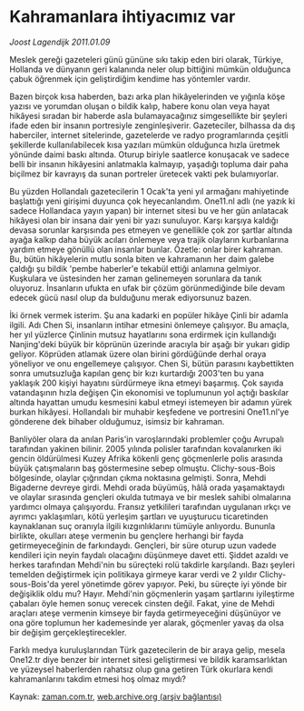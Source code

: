 # Kahramanlara ihtiyacımız var

*Joost Lagendijk 2011.01.09*

<td class="columnist-detail">
<p>Meslek gereği gazeteleri günü gününe sıkı takip eden biri olarak, Türkiye, Hollanda ve dünyanın geri kalanında neler olup bittiğini mümkün olduğunca çabuk öğrenmek için geliştirdiğim kendime has yöntemler vardır.</p>
<p>
<div id="haberMetinDiv">
<p> Bazen birçok kısa haberden, bazı arka plan hikâyelerinden ve yığınla köşe yazısı ve yorumdan oluşan o bildik kalıp, habere konu olan veya hayat hikâyesi sıradan bir haberde asla bulamayacağınız simgesellikte bir şeyleri ifade eden bir insanın portresiyle zenginleşiverir. Gazeteciler, bilhassa da dış haberciler, internet sitelerinde, gazetelerde ve radyo programlarında çeşitli şekillerde kullanılabilecek kısa yazıları mümkün olduğunca hızla üretmek yönünde daimi baskı altında. Oturup biriyle saatlerce konuşacak ve sadece belli bir insanın hikâyesini anlatmakla kalmayıp, yaşadığı topluma dair paha biçilmez bir kavrayış da sunan portreler üretecek vakti pek bulamıyorlar.
<p>Bu yüzden Hollandalı gazetecilerin 1 Ocak'ta yeni yıl armağanı mahiyetinde başlattığı yeni girişimi duyunca çok heyecanlandım. One11.nl adlı (ne yazık ki sadece Hollandaca yayın yapan) bir internet sitesi bu ve her gün anlatacak hikâyesi olan bir insana dair yeni bir yazı sunuluyor. Karşı karşıya kaldığı devasa sorunlar karşısında pes etmeyen ve genellikle çok zor şartlar altında ayağa kalkıp daha büyük acıları önlemeye veya trajik olayların kurbanlarına yardım etmeye gönüllü olan insanlar bunlar. Özetle: onlar birer kahraman. Bu, bütün hikâyelerin mutlu sonla biten ve kahramanın her daim galebe çaldığı şu bildik 'pembe haberler'e tekabül ettiği anlamına gelmiyor. Kuşkulara ve üstesinden her zaman gelinemeyen sorunlara da tanık oluyoruz. İnsanların ufukta en ufak bir çözüm görünmediğinde bile devam edecek gücü nasıl olup da bulduğunu merak ediyorsunuz bazen.
<p>İki örnek vermek isterim. Şu ana kadarki en popüler hikâye Çinli bir adamla ilgili. Adı Chen Si, insanların intihar etmesini önlemeye çalışıyor. Bu amaçla, her yıl yüzlerce Çinlinin mutsuz hayatlarını sona erdirmek için kullandığı Nanjing'deki büyük bir köprünün üzerinde aracıyla bir aşağı bir yukarı gidip geliyor. Köprüden atlamak üzere olan birini gördüğünde derhal oraya yöneliyor ve onu engellemeye çalışıyor. Chen Si, bütün parasını kaybettikten sonra umutsuzluğa kapılan genç bir kızı kurtardığı 2003'ten bu yana yaklaşık 200 kişiyi hayatını sürdürmeye ikna etmeyi başarmış. Çok sayıda vatandaşının hızla değişen Çin ekonomisi ve toplumunun yol açtığı baskılar altında hayattan umudu kesmesini kabul etmeyi istemeyen bir adamın yürek burkan hikâyesi. Hollandalı bir muhabir keşfedene ve portresini One11.nl'ye gönderene dek bihaber olduğumuz, isimsiz bir kahraman.
<p>Banliyöler olara da anılan Paris'in varoşlarındaki problemler çoğu Avrupalı tarafından yakinen bilinir. 2005 yılında polisler tarafından kovalanırken iki gencin öldürülmesi Kuzey Afrika kökenli genç göçmenlerle polis arasında büyük çatışmaların baş göstermesine sebep olmuştu. Clichy-sous-Bois bölgesinde, olaylar çığrından çıkma noktasına gelmişti. Sonra, Mehdi Bigaderne devreye girdi. Mehdi orada büyümüş, hâlâ orada yaşamaktaydı ve olaylar sırasında gençleri okulda tutmaya ve bir meslek sahibi olmalarına yardımcı olmaya çalışıyordu. Fransız yetkilileri tarafından uygulanan ırkçı ve ayrımcı yaklaşımları, kötü yerleşim şartları ve uyuşturucu ticaretinden kaynaklanan suç oranıyla ilgili kızgınlıklarını tümüyle anlıyordu. Bununla birlikte, okulları ateşe vermenin bu gençlere herhangi bir fayda getirmeyeceğinin de farkındaydı. Gençleri, bir süre oturup uzun vadede kendileri için neyin faydalı olacağını düşünmeye davet etti. Şiddet azaldı ve herkes tarafından Mehdi'nin bu süreçteki rolü takdirle karşılandı. Bazı şeyleri temelden değiştirmek için politikaya girmeye karar verdi ve 2 yıldır Clichy-sous-Bois'da yerel yönetimde görev yapıyor. Peki, bu süreçte iyi yönde bir değişiklik oldu mu? Hayır. Mehdi'nin göçmenlerin yaşam şartlarını iyileştirme çabaları öyle hemen sonuç verecek cinsten değil. Fakat, yine de Mehdi araçları ateşe vermenin kimseye bir fayda getirmeyeceğini düşünüyor ve ona göre toplumun her kademesinde yer alarak, göçmenler yavaş da olsa bir değişim gerçekleştirecekler.
<p>Farklı medya kuruluşlarından Türk gazetecilerin de bir araya gelip, mesela One12.tr diye benzer bir internet sitesi geliştirmesi ve bildik karamsarlıktan ve yüzeysel haberlerden rahatsız olup gına getiren Türk okurlara kendi kahramanlarını takdim etmesi hoş olmaz mıydı? </p></p></p></p></p></div>
</p>
<a href="http://web.archive.org/web/20110123151356/mailto:j.lagendijk@zaman.com.tr">
</a></td>

Kaynak: [zaman.com.tr](http://zaman.com.tr/yazar.do?yazino=1076364), [web.archive.org (arşiv bağlantısı)](http://web.archive.org/web/20110123151356/http://www.zaman.com.tr:80/yazar.do?yazino=1076364)
